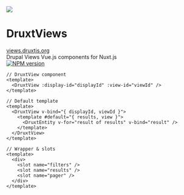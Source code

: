 
<div class="grid grid-cols-[2fr,2fr] gap-4">
  <div class="pb-4 text-center">
    <img class="h-50 inline-block" src="https://druxtjs.org/logo.svg">
    <div class="mb-2 text-sm">
      <h1>DruxtViews</h1>
      <a href="https://views.druxtjs.org" target="_blank">views.druxtjs.org</a>
    </div>
    <div class="opacity-50 mb-2 text-sm">
      Drupal Views Vue.js components for Nuxt.js
    </div>
    <div class="text-center">
      <a class="!border-none" href="https://www.npmjs.com/package/druxt-views" target="__blank"><img class="h-4 inline mx-0.5" src="https://img.shields.io/npm/v/druxt-views?label=druxt-views" alt="NPM version"></a>
    </div>
  </div>
  <div class="pb-4 pl-8">

```vue
// DruxtView component
<template>
  <DruxtView :display-id="displayId" :view-id="viewId" />
</template>
```

```vue
// Default template
<template>
  <DruxtView v-bind="{ displayId, viewId }">
    <template #default="{ results, view }">
      <DruxtEntity v-for="result of results" v-bind="result" />
    </template>
  </DruxtView>
</template>
```

```vue
// Wrapper & slots
<template>
  <div>
    <slot name="filters" />
    <slot name="results" />
    <slot name="pager" />
  </div>
</template>
```

  </div>
</div>

<!--
In this case, the route is the Drupal Frontpage View, so the DruxtView module is used to render the page.

The DruxtView component can also be used in a standard Nuxt page or Vue component.

It requires a View ID or UUID, and an optional Display ID.

All configuration is managed in the Drupal backend, but the Frontend developer has access to the configuration, pagination, filters, sorts and more via the DruxtWrapper slots system.
-->
